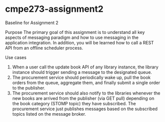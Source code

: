 cmpe273-assignment2
===================

Baseline for Assignment 2

Purpose
The primary goal of this assignment is to understand all key aspects of messaging paradigm and how to
use messaging in the application integration. In addition, you will be learned how to call a REST API from
an offline scheduler process.

Use cases
1. When a user call the update book API of any library instance, the library instance should
trigger sending a message to the designated queue.
2. The procurement service should periodically wake up, pull the book orders from the
queue, aggregate them, and finally submit a single order to the publisher.
3. The procurement service should also notify to the libraries whenever the new books are
arrived from the publisher (via GET pull) depending on the book category (STOMP topic)
they have subscribed. The procurement service just publishes
messages based on the subscribed topics listed on the message broker.
